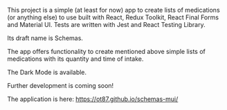 This project is a simple (at least for now) app to create lists of medications (or anything else) to use built with React, Redux Toolkit, React Final Forms and Material UI.
Tests are written with Jest and React Testing Library.

Its draft name is Schemas.

The app offers functionality to create mentioned above simple lists of medications with its quantity and time of intake.

The Dark Mode is available.

Further development is coming soon!

The application is here: https://ot87.github.io/schemas-mui/
